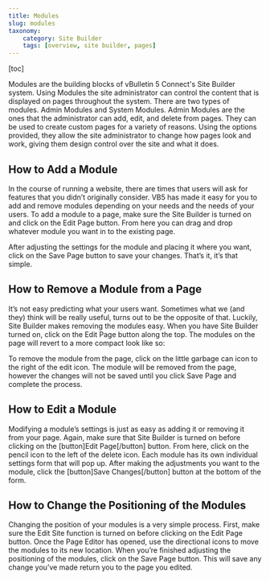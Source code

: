```yaml
---
title: Modules
slug: modules
taxonomy:
    category: Site Builder
    tags: [overview, site builder, pages]
---
```

[toc]

Modules are the building blocks of vBulletin 5 Connect's Site Builder system. Using Modules the site administrator can control the content that is displayed on pages throughout the system. There are two types of modules. Admin Modules and System Modules. Admin Modules are the ones that the administrator can add, edit, and delete from pages. They can be used to create custom pages for a variety of reasons. Using the options provided, they allow the site administrator to change how pages look and work, giving them design control over the site and what it does. 

## How to Add a Module
In the course of running a website, there are times that users will ask for features that you didn’t originally consider. VB5 has made it easy for you to add and remove modules depending on your needs and the needs of your users. To add a module to a page, make sure the Site Builder is turned on and click on the Edit Page button. From here you can drag and drop whatever module you want in to the existing page.

After adjusting the settings for the module and placing it where you want, click on the Save Page button to save your changes. That’s it, it’s that simple.

## How to Remove a Module from a Page

It’s not easy predicting what your users want. Sometimes what we (and they) think will be really useful, turns out to be the opposite of that. Luckily, Site Builder makes removing the modules easy. When you have Site Builder turned on, click on the Edit Page button along the top. The modules on the page will revert to a more compact look like so:

To remove the module from the page, click on the little garbage can icon to the right of the edit icon.  The module will be removed from the page, however the changes will not be saved until you click Save Page and complete the process.

## How to Edit a Module
Modifying a module’s settings is just as easy as adding it or removing it from your page. Again, make sure that Site Builder is turned on before clicking on the [button]Edit Page[/button] button. From here, click on the pencil icon to the left of the delete icon. Each module has its own individual settings form that will pop up. After making the adjustments you want to the module, click the [button]Save Changes[/button] button at the bottom of the form.

## How to Change the Positioning of the Modules

Changing the position of your modules is a very simple process. First, make sure the Edit Site function is turned on before clicking on the Edit Page button. Once the Page Editor has opened, use the directional icons to move the modules to its new location. When you’re finished adjusting the positioning of the modules, click on the Save Page button. This will save any change you’ve made return you to the page you edited.
